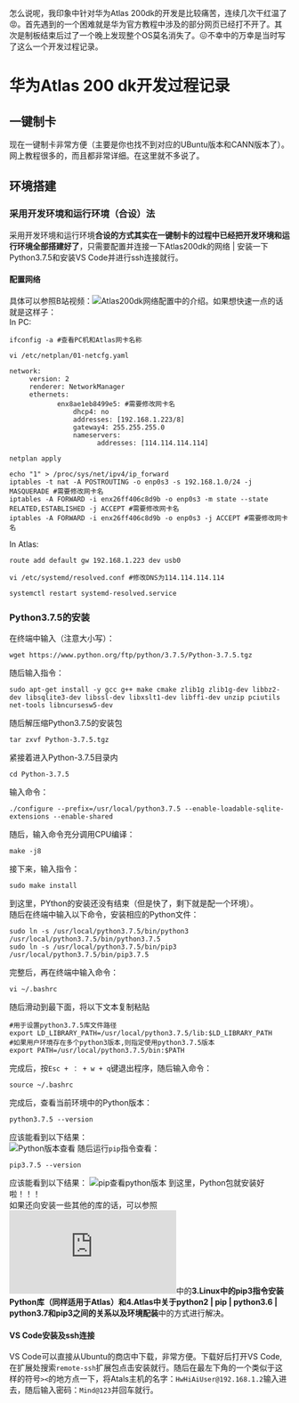 怎么说呢，我印象中针对华为Atlas 200dk的开发是比较痛苦，连续几次干红温了😡。首先遇到的一个困难就是华为官方教程中涉及的部分网页已经打不开了。其次是制板结束后过了一个晚上发现整个OS莫名消失了。😖不幸中的万幸是当时写了这么一个开发过程记录。

# 华为Atlas 200 dk开发过程记录
## 一键制卡
现在一键制卡非常方便（主要是你也找不到对应的UBuntu版本和CANN版本了）。网上教程很多的，而且都非常详细。在这里就不多说了。
## 环境搭建
### 采用开发环境和运行环境（合设）法
采用开发环境和运行环境**合设的方式其实在一键制卡的过程中已经把开发环境和运行环境全部搭建好了**，只需要配置并连接一下Atlas200dk的网络 | 安装一下Python3.7.5和安装VS Code并进行ssh连接就行。
#### 配置网络
具体可以参照B站视频：![Atlas200dk网络配置](https://www.bilibili.com/video/BV1LA4y1Q7cW?p=4)中的介绍。如果想快速一点的话就是这样子：<br>
In PC:
```
ifconfig -a #查看PC机和Atlas网卡名称
```
```
vi /etc/netplan/01-netcfg.yaml
```
```
network:
     version: 2
     renderer: NetworkManager
     ethernets:
            enx8ae1eb8499e5: #需要修改网卡名
                dhcp4: no
                addresses: [192.168.1.223/8]
                gateway4: 255.255.255.0
                nameservers:
                      addresses: [114.114.114.114]

```
```
netplan apply
```

```
echo "1" > /proc/sys/net/ipv4/ip_forward
iptables -t nat -A POSTROUTING -o enp0s3 -s 192.168.1.0/24 -j MASQUERADE #需要修改网卡名
iptables -A FORWARD -i enx26ff406c8d9b -o enp0s3 -m state --state RELATED,ESTABLISHED -j ACCEPT #需要修改网卡名
iptables -A FORWARD -i enx26ff406c8d9b -o enp0s3 -j ACCEPT #需要修改网卡名
```

In Atlas:
```
route add default gw 192.168.1.223 dev usb0
```
```
vi /etc/systemd/resolved.conf #修改DNS为114.114.114.114
```
```
systemctl restart systemd-resolved.service
```
### Python3.7.5的安装
在终端中输入（注意大小写）：
```
wget https://www.python.org/ftp/python/3.7.5/Python-3.7.5.tgz
```
随后输入指令：
```
sudo apt-get install -y gcc g++ make cmake zlib1g zlib1g-dev libbz2-dev libsqlite3-dev libssl-dev libxslt1-dev libffi-dev unzip pciutils net-tools libncursesw5-dev
```
随后解压缩Python3.7.5的安装包
```
tar zxvf Python-3.7.5.tgz
```
紧接着进入Python-3.7.5目录内
```
cd Python-3.7.5
```
输入命令：
```
./configure --prefix=/usr/local/python3.7.5 --enable-loadable-sqlite-extensions --enable-shared
```
随后，输入命令充分调用CPU编译：
```
make -j8
```
接下来，输入指令：
```
sudo make install
```
到这里，PYthon的安装还没有结束（但是快了，剩下就是配一个环境）。<br>
随后在终端中输入以下命令，安装相应的Python文件：
```
sudo ln -s /usr/local/python3.7.5/bin/python3 /usr/local/python3.7.5/bin/python3.7.5
sudo ln -s /usr/local/python3.7.5/bin/pip3 /usr/local/python3.7.5/bin/pip3.7.5
```
完整后，再在终端中输入命令：
```
vi ~/.bashrc
```
随后滑动到最下面，将以下文本复制粘贴
```
#用于设置python3.7.5库文件路径
export LD_LIBRARY_PATH=/usr/local/python3.7.5/lib:$LD_LIBRARY_PATH
#如果用户环境存在多个python3版本,则指定使用python3.7.5版本
export PATH=/usr/local/python3.7.5/bin:$PATH
```
完成后，按`Esc + ： + w + q`键退出程序，随后输入命令：
```
source ~/.bashrc
```
完成后，查看当前环境中的Python版本：
```
python3.7.5 --version
```
应该能看到以下结果：<br>
![Python版本查看](https://github.com/StrayerSQH/stochastic-search/blob/main/%E5%85%B6%E4%BB%96%E6%94%AF%E6%8C%81%E6%9D%90%E6%96%99/%E5%8D%8E%E4%B8%BAAtlas%20200%20dk/Python%E7%89%88%E6%9C%AC%E6%9F%A5%E7%9C%8B.jpg)
随后运行`pip`指令查看：
```
pip3.7.5 --version
```
应该能看到以下结果：
![pip查看python版本](https://github.com/StrayerSQH/stochastic-search/blob/main/%E5%85%B6%E4%BB%96%E6%94%AF%E6%8C%81%E6%9D%90%E6%96%99/%E5%8D%8E%E4%B8%BAAtlas%20200%20dk/Pip%E6%9F%A5%E7%9C%8BPython%E7%89%88%E6%9C%AC.jpg)
到这里，Python包就安装好啦！！！<br>
如果还向安装一些其他的库的话，可以参照![其可能遇到的困难](https://github.com/StrayerSQH/Learning/blob/main/%E7%A1%AC%E4%BB%B6%E5%BC%80%E5%8F%91/%E5%8D%8E%E4%B8%BAAtlas200dk/%E5%85%B6%E4%BB%96%E5%8F%AF%E8%83%BD%E9%81%87%E5%88%B0%E7%9A%84%E5%9B%B0%E9%9A%BE.md)中的**3.Linux中的pip3指令安装Python库（同样适用于Atlas）**和**4.Atlas中关于python2 | pip | python3.6 | python3.7和pip3之间的关系以及环境配装**中的方式进行解决。

#### VS Code安装及ssh连接
VS Code可以直接从Ubuntu的商店中下载，非常方便。下载好后打开VS Code,在扩展处搜索`remote-ssh`扩展包点击安装就行。随后在最左下角的一个类似于这样的符号`><`的地方点一下，将Atals主机的名字：`HwHiAiUser@192.168.1.2`输入进去，随后输入密码：`Mind@123`并回车就行。
